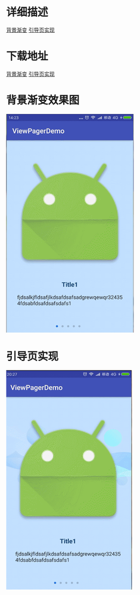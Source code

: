 # 详细描述
[背景渐变](https://www.zybuluo.com/TryLoveCatch/note/725449)
[引导页实现](https://www.zybuluo.com/TryLoveCatch/note/726440)
# 下载地址
[背景渐变](https://github.com/TryLoveCatch/ViewPagerDemo/raw/master/app-demo-01.apk)
[引导页实现](https://github.com/TryLoveCatch/ViewPagerDemo/raw/master/app-demo-02.apk)
# 背景渐变效果图
![](https://github.com/TryLoveCatch/ViewPagerDemo/raw/master/demo01.gif)
# 引导页实现
![](https://github.com/TryLoveCatch/ViewPagerDemo/raw/master/demo02.gif)

